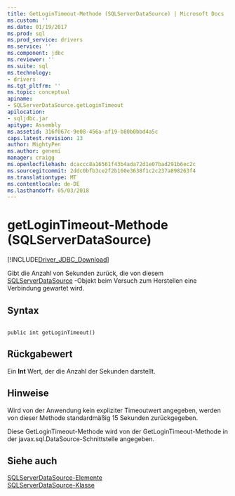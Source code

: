 ```yaml
---
title: GetLoginTimeout-Methode (SQLServerDataSource) | Microsoft Docs
ms.custom: ''
ms.date: 01/19/2017
ms.prod: sql
ms.prod_service: drivers
ms.service: ''
ms.component: jdbc
ms.reviewer: ''
ms.suite: sql
ms.technology:
- drivers
ms.tgt_pltfrm: ''
ms.topic: conceptual
apiname:
- SQLServerDataSource.getLoginTimeout
apilocation:
- sqljdbc.jar
apitype: Assembly
ms.assetid: 316f067c-9e08-456a-af19-b80b0bbd4a5c
caps.latest.revision: 13
author: MightyPen
ms.author: genemi
manager: craigg
ms.openlocfilehash: dcaccc8a16561f43b4ada72d1e07bad291b6ec2c
ms.sourcegitcommit: 2ddc0bfb3ce2f2b160e3638f1c2c237a898263f4
ms.translationtype: MT
ms.contentlocale: de-DE
ms.lasthandoff: 05/03/2018
---
```

# <a name="getlogintimeout-method-sqlserverdatasource"></a>getLoginTimeout-Methode (SQLServerDataSource)
[!INCLUDE[Driver_JDBC_Download](../../../includes/driver_jdbc_download.md)]

  Gibt die Anzahl von Sekunden zurück, die von diesem [SQLServerDataSource](../../../connect/jdbc/reference/sqlserverdatasource-class.md) -Objekt beim Versuch zum Herstellen eine Verbindung gewartet wird.  
  
## <a name="syntax"></a>Syntax  
  
```  
  
public int getLoginTimeout()  
```  
  
## <a name="return-value"></a>Rückgabewert  
 Ein **Int** Wert, der die Anzahl der Sekunden darstellt.  
  
## <a name="remarks"></a>Hinweise  
 Wird von der Anwendung kein expliziter Timeoutwert angegeben, werden von dieser Methode standardmäßig 15 Sekunden zurückgegeben.  
  
 Diese GetLoginTimeout-Methode wird von der GetLoginTimeout-Methode in der javax.sql.DataSource-Schnittstelle angegeben.  
  
## <a name="see-also"></a>Siehe auch  
 [SQLServerDataSource-Elemente](../../../connect/jdbc/reference/sqlserverdatasource-members.md)   
 [SQLServerDataSource-Klasse](../../../connect/jdbc/reference/sqlserverdatasource-class.md)  
  
  
